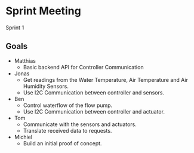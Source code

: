 # Sprint Meeting

Sprint 1

## Goals

- Matthias
  - Basic backend API for Controller Communication
- Jonas
  - Get readings from the Water Temperature, Air Temperature and Air Humidity Sensors.
  - Use I2C Communication between controller and sensors.
- Ben
  - Control waterflow of the flow pump.
  - Use I2C Communication between controller and actuator.
- Tom
  - Communicate with the sensors and actuators.
  - Translate received data to requests.
- Michiel
  - Build an initial proof of concept.
